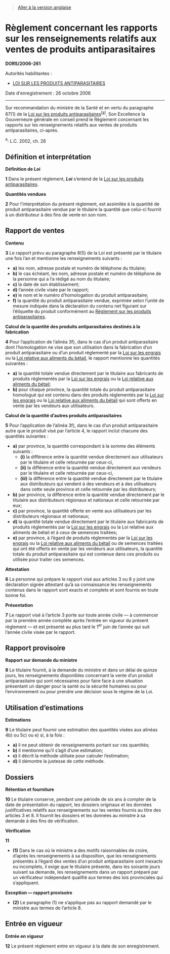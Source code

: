 > [Aller à la version anglaise](/en/Regulations/Statutory%20Orders%20and%20Regulations/2006/261.md)

# Règlement concernant les rapports sur les renseignements relatifs aux ventes de produits antiparasitaires

**DORS/2006-261**

Autorités habilitantes : 
- [LOI SUR LES PRODUITS ANTIPARASITAIRES](/fr/Lois/Lois%20du%20Canada/2002/ch.%2028.md)

Date d'enregistrement : 26 octobre 2006

----------

Sur recommandation du ministre de la Santé et en vertu du paragraphe 67(1) de la [Loi sur les produits antiparasitaires](/fr/Lois/Lois%20du%20Canada/2002/ch.%2028.md)<sup><a href='#footnotea_f'>[a]</a></sup>, Son Excellence la Gouverneure générale en conseil prend le Règlement concernant les rapports sur les renseignements relatifs aux ventes de produits antiparasitaires, ci-après.

<a name='footnotea_f'><sup>a</sup></a>: L.C. 2002, ch. 28<br />




## Définition et interprétation



**Définition de Loi**

**1** Dans le présent règlement, ***Loi*** s’entend de la [Loi sur les produits antiparasitaires](/fr/Lois/Lois%20du%20Canada/2002/ch.%2028.md).




**Quantités vendues**

**2** Pour l’interprétation du présent règlement, est assimilée à la quantité de produit antiparasitaire vendue par le titulaire la quantité que celui-ci fournit à un distributeur à des fins de vente en son nom.




## Rapport de ventes



**Contenu**

**3** Le rapport prévu au paragraphe 8(5) de la Loi est présenté par le titulaire une fois l’an et mentionne les renseignements suivants :
- **a)** les nom, adresse postale et numéro de téléphone du titulaire;
- **b)** le cas échéant, les nom, adresse postale et numéro de téléphone de la personne qui a l’a rédigé au nom du titulaire;
- **c)** la date de son établissement;
- **d)** l’année civile visée par le rapport;
- **e)** le nom et le numéro d’homologation du produit antiparasitaire;
- **f)** la quantité du produit antiparasitaire vendue, exprimée selon l’unité de mesure indiquée dans la déclaration du contenu net figurant sur l’étiquette du produit conformément au [Règlement sur les produits antiparasitaires](/fr/Règlements/Décrets,%20ordonnances%20et%20règlements%20statutaires/2006/124.md).




**Calcul de la quantité des produits antiparasitaires destinés à la fabrication**

**4** Pour l’application de l’alinéa 3f), dans le cas d’un produit antiparasitaire dont l’homologation ne vise que son utilisation dans la fabrication d’un produit antiparasitaire ou d’un produit réglementé par la [Loi sur les engrais](/fr/Lois/Lois%20révisées%20du%20Canada/F/F-10.md) ou la [Loi relative aux aliments du bétail](/fr/Lois/Lois%20révisées%20du%20Canada/F/F-9.md), le rapport mentionne les quantités suivantes :
- **a)** la quantité totale vendue directement par le titulaire aux fabricants de produits réglementés par la [Loi sur les engrais](/fr/Lois/Lois%20révisées%20du%20Canada/F/F-10.md) ou la [Loi relative aux aliments du bétail](/fr/Lois/Lois%20révisées%20du%20Canada/F/F-9.md);
- **b)** pour chaque province, la quantité totale du produit antiparasitaire homologué qui est contenu dans des produits réglementés par la [Loi sur les engrais](/fr/Lois/Lois%20révisées%20du%20Canada/F/F-10.md) ou la [Loi relative aux aliments du bétail](/fr/Lois/Lois%20révisées%20du%20Canada/F/F-9.md) qui sont offerts en vente par les vendeurs aux utilisateurs.




**Calcul de la quantité d’autres produits antiparasitaires**

**5** Pour l’application de l’alinéa 3f), dans le cas d’un produit antiparasitaire autre que le produit visé par l’article 4, le rapport inclut chacune des quantités suivantes :
- **a)** par province, la quantité correspondant à la somme des éléments suivants :
	- **(i)** la différence entre la quantité vendue directement aux utilisateurs par le titulaire et celle retournée par ceux-ci,
	- **(ii)** la différence entre la quantité vendue directement aux vendeurs par le titulaire et celle retournée par ceux-ci,
	- **(iii)** la différence entre la quantité vendue directement par le titulaire aux distributeurs qui vendent à des vendeurs et à des utilisateurs dans cette seule province et celle retournée par les distributeurs;
- **b)** par province, la différence entre la quantité vendue directement par le titulaire aux distributeurs régionaux et nationaux et celle retournée par eux;
- **c)** par province, la quantité offerte en vente aux utilisateurs par les distributeurs régionaux et nationaux;
- **d)** la quantité totale vendue directement par le titulaire aux fabricants de produits réglementés par la [Loi sur les engrais](/fr/Lois/Lois%20révisées%20du%20Canada/F/F-10.md) ou la Loi relative aux aliments de bétail et à ceux de semences traitées;
- **e)** par province, à l’égard de produits réglementés par la [Loi sur les engrais](/fr/Lois/Lois%20révisées%20du%20Canada/F/F-10.md) ou la [Loi relative aux aliments du bétail](/fr/Lois/Lois%20révisées%20du%20Canada/F/F-9.md) ou de semences traitées qui ont été offerts en vente par les vendeurs aux utilisateurs, la quantité totale du produit antiparasitaire qui est contenue dans ces produits ou utilisée pour traiter ces semences.




**Attestation**

**6** La personne qui prépare le rapport visé aux articles 3 ou 8 y joint une déclaration signée attestant qu’à sa connaissance les renseignements contenus dans le rapport sont exacts et complets et sont fournis en toute bonne foi.




**Présentation**

**7** Le rapport visé à l’article 3 porte sur toute année civile — à commencer par la première année complète après l’entrée en vigueur du présent règlement — et est présenté au plus tard le 1<sup>er</sup> juin de l’année qui suit l’année civile visée par le rapport.




## Rapport provisoire



**Rapport sur demande du ministre**

**8** Le titulaire fournit, à la demande du ministre et dans un délai de quinze jours, les renseignements disponibles concernant la vente d’un produit antiparasitaire qui sont nécessaires pour faire face à une situation présentant un danger pour la santé ou la sécurité humaines ou pour l’environnement ou pour prendre une décision sous le régime de la Loi.




## Utilisation d’estimations



**Estimations**

**9** Le titulaire peut fournir une estimation des quantités visées aux alinéas 4b) ou 5c) ou e) si, à la fois :
- **a)** il ne peut obtenir de renseignements portant sur ces quantités;
- **b)** il mentionne qu’il s’agit d’une estimation;
- **c)** il décrit la méthode utilisée pour calculer l’estimation;
- **d)** il démontre la justesse de cette méthode.




## Dossiers



**Rétention et fourniture**

**10** Le titulaire conserve, pendant une période de six ans à compter de la date de présentation du rapport, les dossiers originaux et les données justificatives relatifs aux renseignements sur les ventes fournis au titre des articles 3 et 8. Il fournit les dossiers et les données au ministre à sa demande à des fins de vérification.




**Vérification**

**11** 

- **(1)** Dans le cas où le ministre a des motifs raisonnables de croire, d’après les renseignements à sa disposition, que les renseignements présentés à l’égard des ventes d’un produit antiparasitaire sont inexacts ou incomplets, il exige que le titulaire présente, dans les soixante jours suivant sa demande, les renseignements dans un rapport préparé par un vérificateur indépendant qualifié aux termes des lois provinciales qui s’appliquent.

**Exception — rapport provisoire**

- **(2)** Le paragraphe (1) ne s’applique pas au rapport demandé par le ministre aux termes de l’article 8.




## Entrée en vigueur



**Entrée en vigueur**

**12** Le présent règlement entre en vigueur à la date de son enregistrement.


